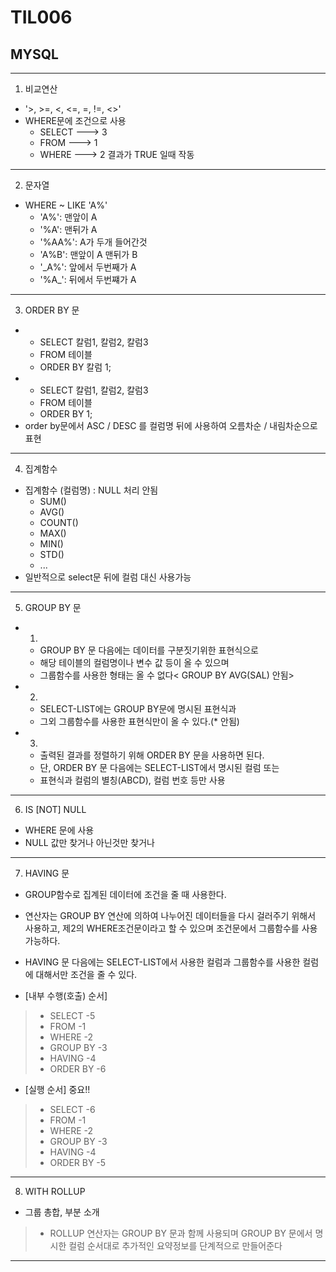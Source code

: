 # TIL006
## MYSQL

***

1. 비교연산
* '>, >=, <, <=, =, !=, <>'
* WHERE문에 조건으로 사용
    * SELECT  ---> 3
    * FROM    ---> 1
    * WHERE   ---> 2   결과가 TRUE 일때 작동

***

2. 문자열 
* WHERE ~ LIKE 'A%'
    * 'A%': 맨앞이 A 
    * '%A': 맨뒤가 A
    * '%AA%': A가 두개 들어간것
    * 'A%B': 맨앞이 A 맨뒤가 B
    * '_A%': 앞에서 두번째가 A 
    * '%A_': 뒤에서 두번쨰가 A

***

3. ORDER BY 문
* 
    * SELECT 칼럼1, 칼럼2, 칼럼3
    * FROM 테이블
    * ORDER BY 칼럼 1;
* 
    * SELECT 칼럼1, 칼럼2, 칼럼3
    * FROM 테이블
    * ORDER BY 1;
*   order by문에서 ASC / DESC 를 컬럼명 뒤에 사용하여 오름차순 / 내림차순으로 표현

***

4. 집계함수
* 집계함수 (컬럼명) : NULL 처리 안됨
    * SUM()
    * AVG()
    * COUNT()
    * MAX()
    * MIN()
    * STD()
    * ...
* 일반적으로 select문 뒤에 컬럼 대신 사용가능

***

5. GROUP BY 문
* 1.
    * GROUP BY 문 다음에는 데이터를 구분짓기위한 표현식으로
	* 해당 테이블의 컬럼명이나 변수 값 등이 올 수 있으며 
    * 그룹함수를 사용한 형태는 올 수 없다< GROUP BY AVG(SAL) 안됨>
* 2.
    * SELECT-LIST에는 GROUP BY문에 명시된 표현식과
    * 그외 그룹함수를 사용한 표현식만이 올 수 있다.(* 안됨)
* 3.
    * 출력된 결과를 정렬하기 위해 ORDER BY 문을 사용하면 된다.
    * 단, ORDER BY 문 다음에는 SELECT-LIST에서 명시된 컬럼 또는
    * 표현식과 컬럼의 별칭(ABCD), 컬럼 번호 등만 사용 

***

6. IS [NOT] NULL
* WHERE 문에 사용
* NULL 값만 찾거나 아닌것만 찾거나

***

7. HAVING 문
* GROUP함수로 집계된 데이터에 조건을 줄 때 사용한다.
* 연산자는 GROUP BY 연산에 의하여 나누어진 데이터들을 다시 걸러주기 위해서 사용하고,
	제2의 WHERE조건문이라고 할 수 있으며 조건문에서 그룹함수를 사용가능하다.
* HAVING 문 다음에는 SELECT-LIST에서 사용한 컬럼과 그룹함수를 
    사용한 컬럼에 대해서만 조건을 줄 수 있다.

* [내부 수행(호출) 순서]
> * SELECT 		-5
> * FROM		-1
> * WHERE		-2
> * GROUP BY	-3
> * HAVING		-4
> * ORDER BY	-6
* [실행 순서]	중요!!
> * SELECT		-6
> * FROM		-1
> * WHERE		-2
> * GROUP BY	-3
> * HAVING		-4
> * ORDER BY	-5

***

8. WITH ROLLUP
* 그룹 총합, 부분 소개
> * ROLLUP 연산자는 GROUP BY 문과 함께 사용되며
	GROUP BY 문에서 명시한 컬럼 순서대로 추가적인 요약정보를 단계적으로 만들어준다

***